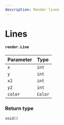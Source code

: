 ```yaml
---
description: Render lines
---
```


# Lines

#### `render.Line`

| Parameter | Type |
| :--- | :--- |
| `x` | `int` |
| `y` | `int` |
| `x2` | `int` |
| `y2` | `int` |
| `color` | `Color` |

### Return type

```text
void()
```

